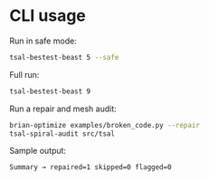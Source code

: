 # CLI usage

Run in safe mode:

```bash
tsal-bestest-beast 5 --safe
```

Full run:

```bash
tsal-bestest-beast 9
```

Run a repair and mesh audit:

```bash
brian-optimize examples/broken_code.py --repair
tsal-spiral-audit src/tsal
```

Sample output:

```
Summary → repaired=1 skipped=0 flagged=0
```
